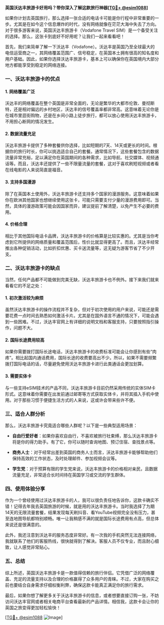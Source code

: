 **英国沃达丰旅游卡好用吗？带你深入了解这款旅行神器[[TG💪+ @esim1088](https://t.me/s/esim1088)]**

如果你计划去英国旅行，那么选择一张合适的电话卡可能是你行程中非常重要的一步。尤其是在如今这个信息爆炸的时代，没有网络就像在茫茫大海中失去了方向。对于很多游客来说，英国沃达丰旅游卡（Vodafone Travel SIM）是一个备受关注的选择。那么，这张卡到底好不好用呢？让我们一起来看看吧！

首先，我们来简单了解一下沃达丰（Vodafone）。沃达丰是英国乃至全球最大的电信运营商之一，其网络覆盖范围广、信号稳定，在英国本土拥有很高的知名度和用户基础。因此，如果你选择沃达丰旅游卡，基本上可以确保你在英国境内大部分地方都能享受到稳定的网络连接。

### **一、沃达丰旅游卡的优点**

#### **1. 网络覆盖广泛**
沃达丰的网络覆盖在整个英国是非常全面的，无论是繁华的大都市伦敦、曼彻斯特，还是相对偏远的乡村地区，沃达丰的信号覆盖率都非常高。这意味着无论你是在城市里逛街购物，还是在乡间小路上徒步旅行，都可以放心使用沃达丰旅游卡，不用担心断网的情况发生。

#### **2. 数据流量充足**
沃达丰旅游卡提供了多种套餐供你选择，比如短期的7天、14天或更长的时间。根据你的旅行时长，你可以挑选适合自己的套餐。通常情况下，这些套餐包含的数据流量非常充裕，足以满足你在英国期间的各种需求，比如导航、社交媒体、视频通话等。而且，沃达丰还提供了一些不限量流量的套餐，这对于喜欢刷短视频或者看在线电影的人来说简直是福音。

#### **3. 支持多国漫游**
除了在英国本土使用外，沃达丰旅游卡还支持多个国家的漫游服务。这意味着如果你在欧洲其他国家也想继续使用这张卡，可能只需要支付少量的漫游费用即可。当然，具体的漫游政策可能会因国家而异，建议提前了解清楚，以免产生不必要的费用。

#### **4. 价格合理**
相比于其他国际电话卡品牌，沃达丰旅游卡的价格算是比较实惠的。尤其是当你考虑到它所提供的网络质量和覆盖范围后，性价比就显得更高了。而且，沃达丰经常推出各种促销活动，比如折扣优惠、买卡送流量等，这无疑为游客节省了不少开支。

### **二、沃达丰旅游卡的缺点**

当然，任何产品都不可能做到完美无缺，沃达丰旅游卡也不例外。接下来我们就来看看它的不足之处：

#### **1. 初次激活较为麻烦**
虽然沃达丰旅游卡的操作流程并不复杂，但对于初次使用的用户来说，可能还是需要花费一点时间去熟悉如何激活卡片。尤其是在国外语言不通的情况下，可能会遇到一些困难。不过，沃达丰官网上有详细的说明文档和客服支持，只要按照指引操作，问题不大。

#### **2. 国际长途费用较高**
如果你需要拨打国际长途电话，沃达丰旅游卡的收费标准可能会让你感到有些“肉疼”。相比起国内通话费用，国际长途的收费要高出不少。所以，如果不需要频繁拨打国际电话的话，尽量避免使用沃达丰旅游卡进行此类通话会更加划算。

#### **3. 需要实体卡**
与一些支持eSIM技术的产品不同，沃达丰旅游卡目前仍然采用传统的实体SIM卡形式。这意味着你需要在出发前通过邮寄等方式获取实体卡，并将其插入手机中使用。对于那些习惯于便捷生活方式的人来说，这或许会带来些许不便。

### **三、适合人群分析**

那么，沃达丰旅游卡究竟适合哪些人群呢？以下是一些典型适用场景：

- **自由行爱好者**：如果你喜欢自由行，不喜欢被旅行社束缚，那么沃达丰旅游卡将是你的得力助手。有了它，你可以随时查询地图、预订住宿、查找景点等。
  
- **商务人士**：对于经常出差到英国的商务人士而言，沃达丰旅游卡能够帮助他们保持高效的工作状态，及时处理邮件、参加视频会议等。

- **学生党**：对于预算有限的学生党来说，沃达丰旅游卡的价格相对亲民，且数据流量充足，非常适合长时间待在英国学习或交流的学生群体。

### **四、使用体验分享**

作为一个曾经使用过沃达丰旅游卡的人，我可以很负责任地告诉你，这款卡确实不错！记得去年我去英国旅游的时候，就是用的沃达丰旅游卡。当时我选择了为期14天的无限流量套餐，结果发现每天刷抖音、看YouTube视频完全没有压力，甚至连地图导航都特别顺畅。唯一让我稍感不满的就是国际长途费用有点高，但总体来说还是很满意的。

此外，我还注意到沃达丰的服务态度非常好。有一次我的手机突然无法连接网络，我就联系了他们的客服热线，很快就得到了解决。客服人员不仅专业，而且耐心细致，让人感觉非常贴心。

### **五、总结**

综上所述，英国沃达丰旅游卡是一款值得信赖的旅行伴侣。它凭借广泛的网络覆盖、充足的流量支持以及合理的价格赢得了众多用户的青睐。不过，大家在购买之前也要结合自身需求仔细权衡利弊，确保这款卡能真正满足你的旅行需求。

最后，如果你想了解更多关于沃达丰旅游卡的信息，或者想要直接订购一张，不妨访问沃达丰官网或者相关电商平台查看最新的产品详情。相信我，这款卡会让你的英国之旅变得更加轻松愉快！

[[TG💪+ @esim1088](https://t.me/s/esim1088) ![Image](https://i.postimg.cc/4NQfJmqS/Snipaste-2025-05-13-00-14-12.png)]